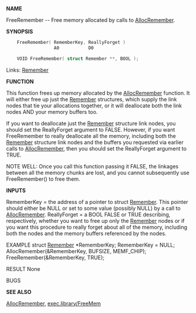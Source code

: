 
**NAME**

FreeRemember -- Free memory allocated by calls to [AllocRemember](AllocRemember.md).

**SYNOPSIS**

```c
    FreeRemember( RememberKey, ReallyForget )
                  A0           D0

    VOID FreeRemember( struct Remember **, BOOL );

```
Links: [Remember](_00D4.md) 

**FUNCTION**

This function frees up memory allocated by the [AllocRemember](AllocRemember.md)
function.  It will either free up just the [Remember](_00D4.md) structures, which
supply the link nodes that tie your allocations together, or it will
deallocate both the link nodes AND your memory buffers too.

If you want to deallocate just the [Remember](_00D4.md) structure link nodes,
you should set the ReallyForget argument to FALSE.  However, if you
want FreeRemember to really deallocate all the memory, including
both the [Remember](_00D4.md) structure link nodes and the buffers you requested
via earlier calls to [AllocRemember](AllocRemember.md), then you should set the
ReallyForget argument to TRUE.

NOTE WELL: Once you call this function passing it FALSE, the
linkages between all the memory chunks are lost, and you
cannot subsequently use FreeRemember() to free them.

**INPUTS**

RememberKey = the address of a pointer to struct [Remember](_00D4.md).  This
pointer should either be NULL or set to some value (possibly
NULL) by a call to [AllocRemember](AllocRemember.md).
ReallyForget = a BOOL FALSE or TRUE describing, respectively,
whether you want to free up only the [Remember](_00D4.md) nodes or
if you want this procedure to really forget about all of
the memory, including both the nodes and the memory buffers
referenced by the nodes.

EXAMPLE
struct [Remember](_00D4.md) *RememberKey;
RememberKey = NULL;
AllocRemember(&#038;RememberKey, BUFSIZE, MEMF_CHIP);
FreeRemember(&#038;RememberKey, TRUE);

RESULT
None

BUGS

**SEE ALSO**

[AllocRemember](AllocRemember.md), [exec.library/FreeMem](../exec/FreeMem.md)
